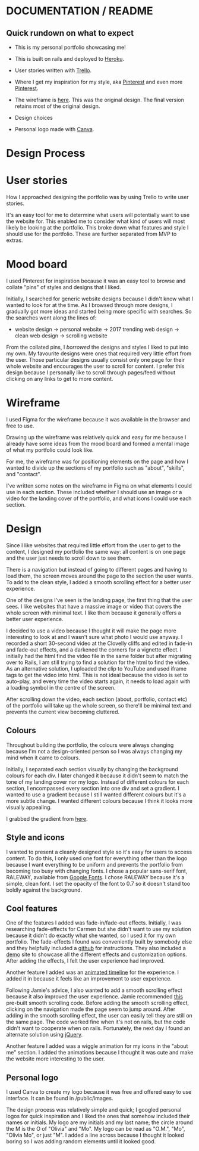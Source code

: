 # DOCUMENTATION / README

## Quick rundown on what to expect

- This is my personal portfolio showcasing me!

- This is built on rails and deployed to [Heroku](https://oliviamo.herokuapp.com/).

- User stories written with [Trello](https://trello.com/b/Qk7v4KKL).

- Where I get my inspiration for my style, aka [Pinterest](http://pin.it/cByaKLc) and even more [Pinterest](http://pin.it/l9GTVfv).

- The wireframe is [here](https://www.figma.com/file/Xjwok3263COL6V5ln9ekrhLm/portfolio-wireframe). This was the original design. The final version retains most of the original design.

- Design choices

- Personal logo made with [Canva](https://www.canva.com/).

# Design Process

# User stories

How I approached designing the portfolio was by using Trello to write user stories.

It's an easy tool for me to determine what users will potentially want to use the website for. This enabled me to consider what kind of users will most likely be looking at the portfolio. This broke down what features and style I should use for the portfolio. These are further separated from MVP to extras.

# Mood board

I used Pinterest for inspiration because it was an easy tool to browse and collate "pins" of styles and designs that I liked.

Initially, I searched for generic website designs because I didn't know what I wanted to look for at the time. As I browsed through more designs, I gradually got more ideas and started being more specific with searches. So the searches went along the lines of:

- website design -> personal website -> 2017 trending web design -> clean web design -> scrolling website

From the collated pins, I *borrowed* the designs and styles I liked to put into my own. My favourite designs were ones that required very little effort from the user. Those particular designs usually consist only one page for their whole website and encourages the user to scroll for content. I prefer this design because I personally like to scroll through pages/feed without clicking on any links to get to more content.

# Wireframe

I used Figma for the wireframe because it was available in the browser and free to use.

Drawing up the wireframe was relatively quick and easy for me because I already have some ideas from the mood board and formed a mental image of what my portfolio could look like.

For me, the wireframe was for positioning elements on the page and how I wanted to divide up the sections of my portfolio such as "about", "skills", and "contact".

I've written some notes on the wireframe in Figma on what elements I could use in each section. These included whether I should use an image or a video for the landing cover of the portfolio, and what icons I could use each section.

# Design

Since I like websites that required little effort from the user to get to the content, I designed my portfolio the same way: all content is on one page and the user just needs to scroll down to see them.

There is a navigation but instead of going to different pages and having to load them, the screen moves around the page to the section the user wants. To add to the clean style, I added a smooth scrolling effect for a better user experience.

One of the designs I've seen is the landing page, the first thing that the user sees. I like websites that have a massive image or video that covers the whole screen with minimal text. I like them because it generally offers a better user experience.

I decided to use a video because I thought it will make the page more interesting to look at and I wasn't sure what photo I would use anyway. I recorded a short 30-second video at the Clovelly cliffs and edited in fade-in and fade-out effects, and a darkened the corners for a vignette effect. I initially had the html find the video file in the same folder but after migrating over to Rails, I am still trying to find a solution for the html to find the video. As an alternative solution, I uploaded the clip to YouTube and used iframe tags to get the video into html. This is not ideal because the video is set to auto-play, and every time the video starts again, it needs to load again with a loading symbol in the centre of the screen.

After scrolling down the video, each section (about, portfolio, contact etc) of the portfolio will take up the whole screen, so there'll be minimal text and prevents the current view becoming cluttered.

## Colours

Throughout building the portfolio, the colours were always changing because I'm not a design-oriented person so I was always changing my mind when it came to colours.

Initially, I separated each section visually by changing the background colours for each div. I later changed it because it didn't seem to match the tone of my landing cover nor my logo. Instead of different colours for each section, I encompassed every section into one div and set a gradient. I wanted to use a gradient because I still wanted different colours but it's a more subtle change. I wanted different colours because I think it looks more visually appealing.

I grabbed the gradient from [here](https://www.grabient.com/).

## Style and icons

I wanted to present a cleanly designed style so it's easy for users to access content. To do this, I only used one font for everything other than the logo because I want everything to be uniform and prevents the portfolio from becoming too busy with changing fonts. I chose a popular sans-serif font, RALEWAY, available from [Google Fonts](https://fonts.google.com/). I chose RALEWAY because it's a simple, clean font. I set the opacity of the font to 0.7 so it doesn't stand too boldly against the background.

## Cool features

One of the features I added was fade-in/fade-out effects. Initially, I was researching fade-effects for Carmen but she didn't want to use my solution because it didn't do exactly what she wanted, so I used it for my own portfolio. The fade-effects I found was conveniently built by somebody else and they helpfully included a [github](https://github.com/michalsnik/aos) for instructions. They also included a [demo](https://michalsnik.github.io/aos/) site to showcase all the different effects and customization options. After adding the effects, I felt the user experience had improved.

Another feature I added was an [animated timeline](https://codepen.io/tutsplus/pen/QNeJgR?q=vertical+timeline&limit=all&type=type-pens) for the experience. I added it in because it feels like an improvement to user experience.

Following Jamie's advice, I also wanted to add a smooth scrolling effect because it also improved the user experience. Jamie recommended [this](https://github.com/cferdinandi/smooth-scroll) pre-built smooth scrolling code. Before adding the smooth scrolling effect, clicking on the navigation made the page seem to jump around. After adding in the smooth scrolling effect, the user can easily tell they are still on the same page. The code worked fine when it's not on rails, but the code didn't want to cooperate when on rails. Fortunately, the next day I found an alternate solution using [jQuery](https://css-tricks.com/snippets/jquery/smooth-scrolling/).

Another feature I added was a wiggle animation for my icons in the "about me" section. I added the animations because I thought it was cute and make the website more interesting to the user.

## Personal logo

I used Canva to create my logo because it was free and offered easy to use interface. It can be found in /public/images.

The design process was relatively simple and quick; I googled personal logos for quick inspiration and I liked the ones that somehow included their names or initials. My logo are my initials and my last name; the circle around the M is the O of "Olivia" and "Mo". My logo can be read as "O.M.", "Mo", "Olivia Mo", or just "M". I added a line across because I thought it looked boring so I was adding random elements until it looked good.
